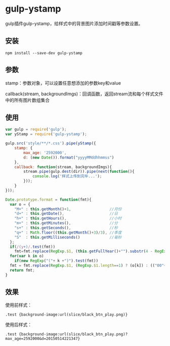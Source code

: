 # gulp-ystamp
gulp插件gulp-ystamp，给样式中的背景图片添加时间戳等参数设置。
## 安装
```
npm install --save-dev gulp-ystamp
```
## 参数
stamp：参数对象，可以设置任意想添加的参数key和value

callback(stream, backgroundImgs)：回调函数，返回stream流和每个样式文件中的所有图片数组集合
## 使用
```Javascript
var gulp = require('gulp');
var yStamp = require('gulp-ystamp');

gulp.src('style/**/*.css').pipe(yStamp({
    stamp: {
        max_age: '2592000',
        d: (new Date()).format("yyyyMMddhhmmss")
    },
    callback: function(stream, backgroundImgs){
        stream.pipe(gulp.dest(dir)).pipe(next(function(){
            console.log('样式上传到完毕...');
        }));
    }
}));

Date.prototype.format = function(fmt){ 
  var o = {   
    "M+" : this.getMonth()+1,                 //月份   
    "d+" : this.getDate(),                    //日   
    "h+" : this.getHours(),                   //小时   
    "m+" : this.getMinutes(),                 //分   
    "s+" : this.getSeconds(),                 //秒   
    "q+" : Math.floor((this.getMonth()+3)/3), //季度   
    "S"  : this.getMilliseconds()             //毫秒   
  };   
  if(/(y+)/.test(fmt))   
    fmt=fmt.replace(RegExp.$1, (this.getFullYear()+"").substr(4 - RegExp.$1.length));   
  for(var k in o)   
    if(new RegExp("("+ k +")").test(fmt))   
  fmt = fmt.replace(RegExp.$1, (RegExp.$1.length==1) ? (o[k]) : (("00"+ o[k]).substr((""+ o[k]).length)));   
  return fmt;   
}
```
## 效果
使用前样式：
```
.test {background-image:url(slice/black_btn_play.png)}
```
使用后样式：
```
.test {background-image:url(slice/black_btn_play.png)?max_age=2592000&d=20150514221347}
```
